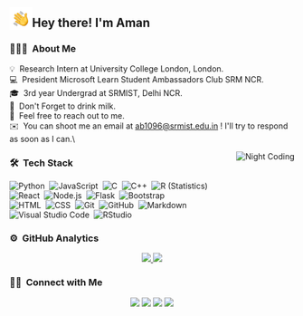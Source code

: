
<img alt="Night Coding" src="./assets/Hand%20Wave.gif" width='40' align="left"/><h2>Hey there! I'm Aman</h2>

<!-- ## 👋 &nbsp;Hey there! I'm Aman -->

### 👨🏻‍💻 &nbsp;About Me

💡 &nbsp;Research Intern at University College London, London.\
💻 &nbsp;President Microsoft Learn Student Ambassadors Club SRM NCR.\
🎓 &nbsp;3rd year Undergrad at SRMIST, Delhi NCR.\
🥛 &nbsp;Don't Forget to drink milk.\
💬 &nbsp;Feel free to reach out to me.\
✉️ &nbsp;You can shoot me an email at ab1096@srmist.edu.in ! I'll try to respond as soon as I can.\

<img alt="Night Coding" src="https://raw.githubusercontent.com/bhattcodes/bhattcodes/master/assets/Night-Coding.gif" align="right"/>

### 🛠 &nbsp;Tech Stack

![Python](https://img.shields.io/badge/-Python-05122A?style=flat&logo=python)&nbsp;
![JavaScript](https://img.shields.io/badge/-JavaScript-05122A?style=flat&logo=javascript)&nbsp;
![C](https://img.shields.io/badge/-C-05122A?style=flat&logo=C&logoColor=A8B9CC)&nbsp;
![C++](https://img.shields.io/badge/-C++-05122A?style=flat&logo=C%2B%2B&logoColor=00599C)&nbsp;
![R (Statistics)](https://img.shields.io/badge/-R-05122A?style=flat&logo=R&logoColor=276DC3)\
![React](https://img.shields.io/badge/-React-05122A?style=flat&logo=react)&nbsp;
![Node.js](https://img.shields.io/badge/-Node.js-05122A?style=flat&logo=node.js)&nbsp;
![Flask](https://img.shields.io/badge/-Flask-05122A?style=flat&logo=flask)&nbsp;
![Bootstrap](https://img.shields.io/badge/-Bootstrap-05122A?style=flat&logo=bootstrap&logoColor=563D7C)\
![HTML](https://img.shields.io/badge/-HTML-05122A?style=flat&logo=HTML5)&nbsp;
![CSS](https://img.shields.io/badge/-CSS-05122A?style=flat&logo=CSS3&logoColor=1572B6)&nbsp;
![Git](https://img.shields.io/badge/-Git-05122A?style=flat&logo=git)&nbsp;
![GitHub](https://img.shields.io/badge/-GitHub-05122A?style=flat&logo=github)&nbsp;
![Markdown](https://img.shields.io/badge/-Markdown-05122A?style=flat&logo=markdown)\
![Visual Studio Code](https://img.shields.io/badge/-Visual%20Studio%20Code-05122A?style=flat&logo=visual-studio-code&logoColor=007ACC)&nbsp;
![RStudio](https://img.shields.io/badge/-RStudio-05122A?style=flat&logo=rstudio)&nbsp;

### ⚙️ &nbsp;GitHub Analytics

<p align="center">
<a href="https://github.com/bhattcodes">
    <img height="180em" src="https://bhattcodes-readme-stats.vercel.app/api?username=bhattcodes&theme=algolia&show_icons=true&count_private=true&include_all_commits=true"/>
  <img height="180em" src="https://bhattcodes-readme-stats.vercel.app/api/top-langs/?username=bhattcodes&layout=compact&theme=algolia"/>
</a>
</p>


### 🤝🏻 &nbsp;Connect with Me

<p align="center">
<a href="https://bhattcodes.github.io"><img src="https://img.shields.io/badge/-Aman Bhatt-3423A6?style=flat&logo=Google-Chrome&logoColor=white"/></a>
<a href="https://linkedin.com/in/bhattcodes"><img src="https://img.shields.io/badge/-Aman%20Bhatt-0077B5?style=flat&logo=Linkedin&logoColor=white"/></a>
<a href="mailto:ab1096@srmist.edu.in"><img src="https://img.shields.io/badge/-ab1096@srmist.edu.in-D14836?style=flat&logo=Gmail&logoColor=white"/></a>
<a href="https://instagram.com/itz.bhatt"><img src="https://img.shields.io/badge/-@itz.bhatt-E4405F?style=flat&logo=Instagram&logoColor=white"/></a>
